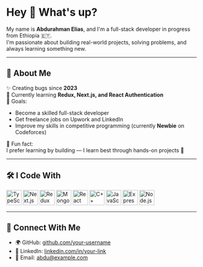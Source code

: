 # Hey 👋 What's up?

My name is **Abdurahman Elias**, and I'm a full-stack developer in progress from Ethiopia 🇪🇹.  
I'm passionate about building real-world projects, solving problems, and always learning something new.

---

## 🧠 About Me

✨ Creating bugs since **2023**  
📘 Currently learning **Redux, Next.js, and React Authentication**  
🎯 Goals:  
- Become a skilled full-stack developer  
- Get freelance jobs on Upwork and LinkedIn  
- Improve my skills in competitive programming (currently **Newbie** on Codeforces)

🧊 Fun fact:  
I prefer learning by building — I learn best through hands-on projects 🚀

---

## 🛠 I Code With

  <p align="left">
  <!-- TypeScript -->
  <img src="https://cdn.jsdelivr.net/gh/devicons/devicon/icons/typescript/typescript-original.svg" height="40" alt="TypeScript"/>

  <!-- Next.js -->
  <img src="https://cdn.jsdelivr.net/gh/devicons/devicon/icons/nextjs/nextjs-line.svg" height="40" alt="Next.js"/>

  <!-- Redux Toolkit -->
  <img src="https://raw.githubusercontent.com/reduxjs/redux/master/logo/logo.png" height="40" alt="Redux Toolkit"/>

  <!-- MongoDB -->
  <img src="https://cdn.jsdelivr.net/gh/devicons/devicon/icons/mongodb/mongodb-original.svg" height="40" alt="MongoDB"/>

  <!-- React -->
  <img src="https://cdn.jsdelivr.net/gh/devicons/devicon/icons/react/react-original.svg" height="40" alt="React"/>

  <!-- C++ -->
  <img src="https://cdn.jsdelivr.net/gh/devicons/devicon/icons/cplusplus/cplusplus-original.svg" height="40" alt="C++"/>

  <!-- JavaScript -->
  <img src="https://cdn.jsdelivr.net/gh/devicons/devicon/icons/javascript/javascript-original.svg" height="40" alt="JavaScript"/>

  <!-- Express -->
  <img src="https://cdn.jsdelivr.net/gh/devicons/devicon/icons/express/express-original.svg" height="40" alt="Express.js"/>

  <!-- Node.js -->
  <img src="https://cdn.jsdelivr.net/gh/devicons/devicon/icons/nodejs/nodejs-original.svg" height="40" alt="Node.js"/>

</p>

---

## 🔗 Connect With Me

- 🌍 GitHub: [github.com/your-username](https://github.com/your-username)  
- 💼 LinkedIn: [linkedin.com/in/your-link](https://linkedin.com/in/your-link)  
- 📧 Email: abdu@example.com
